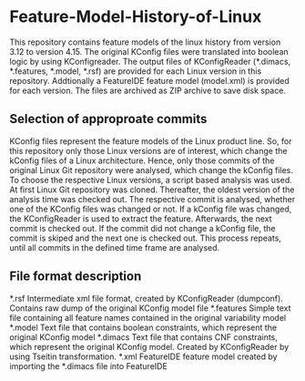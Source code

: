 # Feature-Model-History-of-Linux

This repository contains feature models of the linux history from version 3.12 to version 4.15.
The original KConfig files were translated into boolean logic by using KConfigreader. 
The output files of KConfigReader (*.dimacs, *.features, *.model, *.rsf) are provided for each Linux version in this repository. Addtionally a FeatureIDE feature model (model.xml) is provided for each version.
The files are archived as ZIP archive to save disk space. 

## Selection of approproate commits ######
KConfig files represent the feature models of the Linux product line. So, for this repository only those Linux versions are of interest, which change the kConfig files of a Linux architecture. Hence, only those commits of the original Linux Git repository were analysed, which change the kConfig files. To choose the respective Linux versions, a script based analysis was used. At first Linux Git repository was cloned. Thereafter, the oldest version of the analysis time was checked out. The respective commit is analysed, whether one of the KConfig files was changed or not. If a kConfig file was changed, the KConfigReader is used to extract the feature. Afterwards, the next commit is checked out. If the commit did not change a kConfig file, the commit is skiped and the next one is checked out. This process repeats, until all commits in the defined time frame are analysed.  

## File format description ############
*.rsf       Intermediate xml file format, created by KConfigReader (dumpconf). Contains raw dump of the original KConfig model file
*.features  Simple text file containing all feature names contained in the original variability model
*.model     Text file that contains boolean constraints, which represent the original KConfig model
*.dimacs    Text file that contains CNF constraints, which represent the original KConfig model. Created by KConfigReader by using Tseitin transformation.
*.xml       FeatureIDE feature model created by importing the *.dimacs file into FeatureIDE
 

